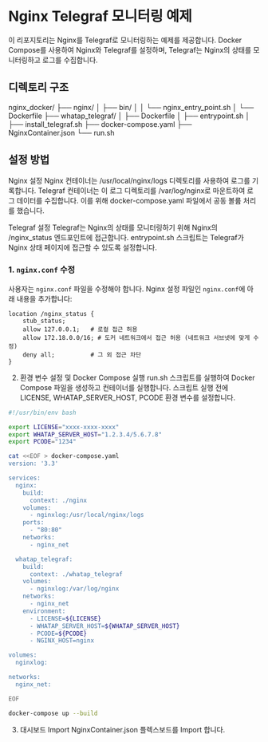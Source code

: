 # Nginx Telegraf 모니터링 예제

이 리포지토리는 Nginx를 Telegraf로 모니터링하는 예제를 제공합니다. Docker Compose를 사용하여 Nginx와 Telegraf를 설정하며, Telegraf는 Nginx의 상태를 모니터링하고 로그를 수집합니다.

## 디렉토리 구조

nginx_docker/
├── nginx/
│ ├── bin/
│ │ └── nginx_entry_point.sh
│ └── Dockerfile
├── whatap_telegraf/
│ ├── Dockerfile
│ ├── entrypoint.sh
│ ├── install_telegraf.sh
├── docker-compose.yaml
├── NginxContainer.json
└── run.sh


## 설정 방법

Nginx 설정
Nginx 컨테이너는 /usr/local/nginx/logs 디렉토리를 사용하여 로그를 기록합니다. Telegraf 컨테이너는 이 로그 디렉토리를 /var/log/nginx로 마운트하여 로그 데이터를 수집합니다. 이를 위해 docker-compose.yaml 파일에서 공동 볼륨 처리를 했습니다.

Telegraf 설정
Telegraf는 Nginx의 상태를 모니터링하기 위해 Nginx의 /nginx_status 엔드포인트에 접근합니다. entrypoint.sh 스크립트는 Telegraf가 Nginx 상태 페이지에 접근할 수 있도록 설정합니다.

### 1. `nginx.conf` 수정

사용자는 `nginx.conf` 파일을 수정해야 합니다. Nginx 설정 파일인 `nginx.conf`에 아래 내용을 추가합니다:

```nginx
location /nginx_status {
    stub_status;
    allow 127.0.0.1;   # 로컬 접근 허용
    allow 172.18.0.0/16; # 도커 네트워크에서 접근 허용 (네트워크 서브넷에 맞게 수정)
    deny all;          # 그 외 접근 차단
}
```

2. 환경 변수 설정 및 Docker Compose 실행
run.sh 스크립트를 실행하여 Docker Compose 파일을 생성하고 컨테이너를 실행합니다. 스크립트 실행 전에 LICENSE, WHATAP_SERVER_HOST, PCODE 환경 변수를 설정합니다.

```bash
#!/usr/bin/env bash

export LICENSE="xxxx-xxxx-xxxx"
export WHATAP_SERVER_HOST="1.2.3.4/5.6.7.8"
export PCODE="1234"

cat <<EOF > docker-compose.yaml
version: '3.3'

services:
  nginx:
    build:
      context: ./nginx
    volumes:
      - nginxlog:/usr/local/nginx/logs
    ports:
      - "80:80"
    networks:
      - nginx_net

  whatap_telegraf:
    build:
      context: ./whatap_telegraf
    volumes:
      - nginxlog:/var/log/nginx
    networks:
      - nginx_net
    environment:
      - LICENSE=${LICENSE}
      - WHATAP_SERVER_HOST=${WHATAP_SERVER_HOST}
      - PCODE=${PCODE}
      - NGINX_HOST=nginx

volumes:
  nginxlog:

networks:
  nginx_net:

EOF

docker-compose up --build
```

3. 대시보드 Import
NginxContainer.json 플렉스보드를 Import 합니다.